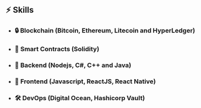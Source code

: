 ## ⚡️ **Skills**

- ### 🔒 **Blockchain** (Bitcoin, Ethereum, Litecoin and HyperLedger)
- ### 🔑 **Smart Contracts** (Solidity)
- ### 💾 **Backend** (Nodejs, C#, C++ and Java)
- ### 🎨 **Frontend** (Javascript, ReactJS, React Native)
- ### 🛠 **DevOps** (Digital Ocean, Hashicorp Vault)
